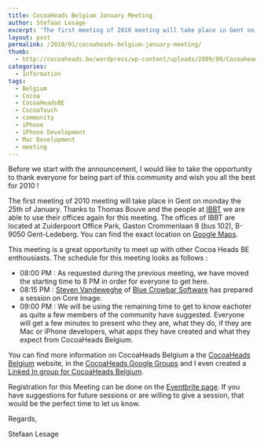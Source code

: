 ```yaml
---
title: CocoaHeads Belgium January Meeting
author: Stefaan Lesage
excerpt: 'The first meeting of 2010 meeting will take place in Gent on monday the 25th of January. Thanks to Thomas Bouve and the people at <a title="IBBT" href="http://www.ibbt.be/">IBBT</a> we are able to use their offices again for this meeting.'
layout: post
permalink: /2010/01/cocoaheads-belgium-january-meeting/
thumb:
  - http://cocoaheads.be/wordpress/wp-content/uploads/2009/09/CocoaheadsBE.png
categories:
  - Information
tags:
  - Belgium
  - Cocoa
  - CocoaHeadsBE
  - CocoaTouch
  - community
  - iPhone
  - iPhone Development
  - Mac Development
  - meeting
---
```

Before we start with the announcement, I would like to take the opportunity to thank everyone for being part of this community and wish you all the best for 2010 !

The first meeting of 2010 meeting will take place in Gent on monday the 25th of January. Thanks to Thomas Bouve and the people at [IBBT][1] we are able to use their offices again for this meeting. The offices of IBBT are located at Zuiderpoort Office Park, Gaston Crommenlaan 8 (bus 102), B-9050 Gent-Ledeberg. You can find the exact location on [Google Maps][2].

This meeting is a great opportunity to meet up with other Cocoa Heads BE enthousiasts. The schedule for this meeting looks as follows :

  * 08:00 PM : As requested during the previous meeting, we have moved the starting time to 8 PM in order for everyone to get here.
  * 08:15 PM : [Steven Vandeweghe][3] of [Blue Crowbar Software][4] has prepared a session on Core Image.
  * 09:00 PM : We will be using the remaining time to get to know eachoter as quite a few members of the community have suggested. Everyone will get a few minutes to present who they are, what they do, if they are Mac or iPhone developers, what apps they have created and what they expect from CocoaHeads Belgium.</div> 

You can find more information on CocoaHeads Belgium a the [CocoaHeads Belgium][5] website, in the [CocoaHeads Google Groups][6] and I even created a [Linked In group for CocoaHeads Belgium][7].

Registration for this Meeting can be done on the [Eventbrite page][8]. If you have suggestions for future sessions or are willing to give a session, that would be the perfect time to let us know. 

Regards, 

Stefaan Lesage

 [1]: http://www.ibbt.be/ "IBBT"
 [2]: http://maps.google.be/maps?f=q&hl=en&geocode=&q=gaston+crommenlaan+8,+gent,+belgie&sll=50.805935,4.432983&sspn=3.430001,9.371338&ie=UTF8&z=14&iwloc=addr&om=1&ll=51.042743,3.739557&source=embed
 [3]: https://twitter.com/bluecrowbar "Steven Vandeweghe"
 [4]: http://bluecrowbar.com/ "Blue Crowbar Software"
 [5]: http://bit.ly/65IVVW "CocoaHeads Belgium"
 [6]: http://groups.google.com/group/cocoaheadsbe
 [7]: http://www.linkedin.com/groups?gid=2342382&trk=hb_side_g
 [8]: http://bit.ly/4P0C5G